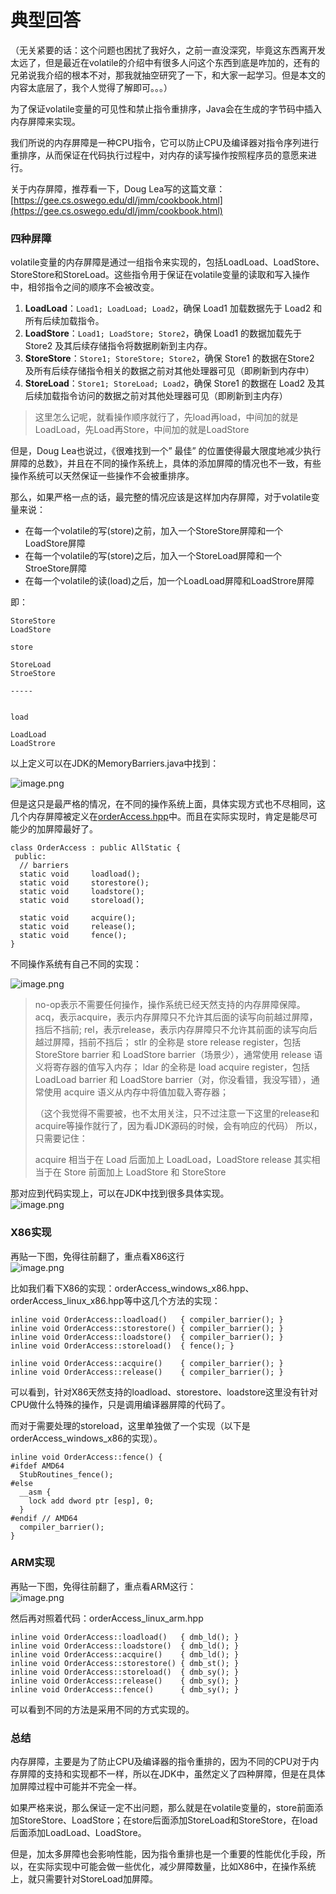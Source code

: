 # 典型回答

（无关紧要的话：这个问题也困扰了我好久，之前一直没深究，毕竟这东西离开发太远了，但是最近在volatile的介绍中有很多人问这个东西到底是咋加的，还有的兄弟说我介绍的根本不对，那我就抽空研究了一下，和大家一起学习。但是本文的内容太底层了，我个人觉得了解即可。。。）

为了保证volatile变量的可见性和禁止指令重排序，Java会在生成的字节码中插入内存屏障来实现。

我们所说的内存屏障是一种CPU指令，它可以防止CPU及编译器对指令序列进行重排序，从而保证在代码执行过程中，对内存的读写操作按照程序员的意愿来进行。

关于内存屏障，推荐看一下，Doug Lea写的这篇文章：[https://gee.cs.oswego.edu/dl/jmm/cookbook.html](https://gee.cs.oswego.edu/dl/jmm/cookbook.html)

### 四种屏障

volatile变量的内存屏障是通过一组指令来实现的，包括LoadLoad、LoadStore、StoreStore和StoreLoad。这些指令用于保证在volatile变量的读取和写入操作中，相邻指令之间的顺序不会被改变。

1. **LoadLoad**：`Load1; LoadLoad; Load2`，确保 Load1 加载数据先于 Load2 和所有后续加载指令。
2. **LoadStore**：`Load1; LoadStore; Store2`，确保 Load1 的数据加载先于 Store2 及其后续存储指令将数据刷新到主内存。
3. **StoreStore**：`Store1; StoreStore; Store2`，确保 Store1 的数据在Store2 及所有后续存储指令相关的数据之前对其他处理器可见（即刷新到内存中）
4. **StoreLoad**：`Store1; StoreLoad; Load2`，确保 Store1 的数据在 Load2 及其后续加载指令访问的数据之前对其他处理器可见（即刷新到主内存）

> 这里怎么记呢，就看操作顺序就行了，先load再load，中间加的就是LoadLoad，先Load再Store，中间加的就是LoadStore


但是，Doug Lea也说过，《很难找到一个” 最佳” 的位置使得最大限度地减少执行屏障的总数》，并且在不同的操作系统上，具体的添加屏障的情况也不一致，有些操作系统可以天然保证一些操作不会被重排序。

那么，如果严格一点的话，最完整的情况应该是这样加内存屏障，对于volatile变量来说：

- 在每一个volatile的写(store)之前，加入一个StoreStore屏障和一个LoadStore屏障
- 在每一个volatile的写(store)之后，加入一个StoreLoad屏障和一个StroeStore屏障
- 在每一个volatile的读(load)之后，加一个LoadLoad屏障和LoadStrore屏障

即：

```
StoreStore
LoadStore

store

StoreLoad
StroeStore

-----


load

LoadLoad
LoadStrore
```

以上定义可以在JDK的MemoryBarriers.java中找到：

![image.png](https://cdn.nlark.com/yuque/0/2023/png/5378072/1703318784115-35593254-5b6f-485c-9613-41b9e67ff010.png#averageHue=%23fdfbf5&clientId=ufc3c5765-f6dc-4&from=paste&height=132&id=uf086aeb5&originHeight=102&originWidth=592&originalType=binary&ratio=2&rotation=0&showTitle=false&size=61506&status=done&style=none&taskId=u14da917b-8ae0-40bc-bb31-bba138a0a8f&title=&width=769)

但是这只是最严格的情况，在不同的操作系统上面，具体实现方式也不尽相同，这几个内存屏障被定义在[orderAccess.hpp](https://github.com/openjdk/jdk/blob/28c82bf18d85be00bea45daf81c6a9d665ac676f/src/hotspot/share/runtime/orderAccess.hpp)中。而且在实际实现时，肯定是能尽可能少的加屏障最好了。

```
class OrderAccess : public AllStatic {
 public:
  // barriers
  static void     loadload();
  static void     storestore();
  static void     loadstore();
  static void     storeload();

  static void     acquire();
  static void     release();
  static void     fence();
}
```

不同操作系统有自己不同的实现：

![image.png](https://cdn.nlark.com/yuque/0/2023/png/5378072/1703319789644-62b6375c-1b46-4d32-b014-b70fc2cf8cf7.png#averageHue=%23e3e0d8&clientId=ufc3c5765-f6dc-4&from=paste&height=848&id=u817d4110&originHeight=848&originWidth=862&originalType=binary&ratio=2&rotation=0&showTitle=false&size=820376&status=done&style=none&taskId=ue790e1bc-d63e-4d9a-a5e9-b7d83a27791&title=&width=862)


> no-op表示不需要任何操作，操作系统已经天然支持的内存屏障保障。
> acq，表示acquire，表示内存屏障只不允许其后面的读写向前越过屏障，挡后不挡前;
> rel，表示release，表示内存屏障只不允许其前面的读写向后越过屏障，挡前不挡后；
> stlr 的全称是 store release register，包括 StoreStore barrier 和 LoadStore barrier（场景少），通常使用 release 语义将寄存器的值写入内存；
> ldar 的全称是 load acquire register，包括 LoadLoad barrier 和 LoadStore barrier（对，你没看错，我没写错），通常使用 acquire 语义从内存中将值加载入寄存器；
> 
> （这个我觉得不需要被，也不太用关注，只不过注意一下这里的release和acquire等操作就行了，因为看JDK源码的时候，会有响应的代码）
> 所以，只需要记住：
> 
> acquire 相当于在 Load 后面加上 LoadLoad，LoadStore 
> release 其实相当于在 Store 前面加上 LoadStore 和 StoreStore


那对应到代码实现上，可以在JDK中找到很多具体实现。<br />![image.png](https://cdn.nlark.com/yuque/0/2023/png/5378072/1703319300708-acd6a0d7-304d-4b00-9b6a-5093d33bfff7.png#averageHue=%23dfd2a1&clientId=ufc3c5765-f6dc-4&from=paste&height=913&id=u45722109&originHeight=1118&originWidth=740&originalType=binary&ratio=2&rotation=0&showTitle=false&size=689349&status=done&style=none&taskId=u3314ff98-d36e-4226-9bca-6c42ddba3ec&title=&width=604)
### X86实现

再贴一下图，免得往前翻了，重点看X86这行<br />![image.png](https://cdn.nlark.com/yuque/0/2023/png/5378072/1703321140976-f43cb4f1-ddcd-4d7d-8689-d4148fa47087.png#averageHue=%23e3e0d8&clientId=uca4521f5-f4bc-4&from=paste&height=848&id=uac31bfe4&originHeight=848&originWidth=862&originalType=binary&ratio=1&rotation=0&showTitle=false&size=820376&status=done&style=none&taskId=u55c2e8fe-7aca-4db4-9d05-73ef3b93488&title=&width=862)

比如我们看下X86的实现：orderAccess_windows_x86.hpp、orderAccess_linux_x86.hpp等中这几个方法的实现：

```
inline void OrderAccess::loadload()   { compiler_barrier(); }
inline void OrderAccess::storestore() { compiler_barrier(); }
inline void OrderAccess::loadstore()  { compiler_barrier(); }
inline void OrderAccess::storeload()  { fence(); }

inline void OrderAccess::acquire()    { compiler_barrier(); }
inline void OrderAccess::release()    { compiler_barrier(); }
```

可以看到，针对X86天然支持的loadload、storestore、loadstore这里没有针对CPU做什么特殊的操作，只是调用编译器屏障的代码了。

而对于需要处理的storeload，这里单独做了一个实现（以下是orderAccess_windows_x86的实现）。

```
inline void OrderAccess::fence() {
#ifdef AMD64
  StubRoutines_fence();
#else
  __asm {
    lock add dword ptr [esp], 0;
  }
#endif // AMD64
  compiler_barrier();
}
```

### ARM实现

再贴一下图，免得往前翻了，重点看ARM这行：<br />![image.png](https://cdn.nlark.com/yuque/0/2023/png/5378072/1703321140976-f43cb4f1-ddcd-4d7d-8689-d4148fa47087.png#averageHue=%23e3e0d8&clientId=uca4521f5-f4bc-4&from=paste&height=848&id=RU2Fh&originHeight=848&originWidth=862&originalType=binary&ratio=1&rotation=0&showTitle=false&size=820376&status=done&style=none&taskId=u55c2e8fe-7aca-4db4-9d05-73ef3b93488&title=&width=862)


然后再对照着代码：orderAccess_linux_arm.hpp

```
inline void OrderAccess::loadload()   { dmb_ld(); }
inline void OrderAccess::loadstore()  { dmb_ld(); }
inline void OrderAccess::acquire()    { dmb_ld(); }
inline void OrderAccess::storestore() { dmb_st(); }
inline void OrderAccess::storeload()  { dmb_sy(); }
inline void OrderAccess::release()    { dmb_sy(); }
inline void OrderAccess::fence()      { dmb_sy(); }
```

可以看到不同的方法是采用不同的方式实现的。

### 总结

内存屏障，主要是为了防止CPU及编译器的指令重排的，因为不同的CPU对于内存屏障的支持和实现都不一样，所以在JDK中，虽然定义了四种屏障，但是在具体加屏障过程中可能并不完全一样。

如果严格来说，那么保证一定不出问题，那么就是在volatile变量的，store前面添加StoreStore、LoadStore；在store后面添加StoreLoad和StoreStore，在load后面添加LoadLoad、LoadStore。

但是，加太多屏障也会影响性能，因为指令重排也是一个重要的性能优化手段，所以，在实际实现中可能会做一些优化，减少屏障数量，比如X86中，在操作系统上，就只需要针对StoreLoad加屏障。


